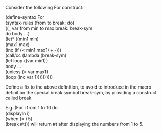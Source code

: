 Consider the following For construct:

(define-syntax For  
  (syntax-rules (from to break: do)    
  ((_ var from min to max break: break-sym         
      do body ...)     
   (let* ((min1 min)      
          (max1 max)            
          (inc (if (< min1 max1) + -)))       
   (call/cc (lambda (break-sym)                  
      (let loop ((var min1))                    
      body ...                    
      (unless (= var max1)                      
      (loop (inc var 1)))))))))) 


 Define a fix to the above definition, to avoid to introduce in the macro definition the special break symbol break-sym, 
 by providing a construct called break. 

 E.g. (For i from 1 to 10 do      
      (displayln i)     
      (when (= i 5)         
      (break #t))) 
will return #t after displaying the numbers from 1 to 5.